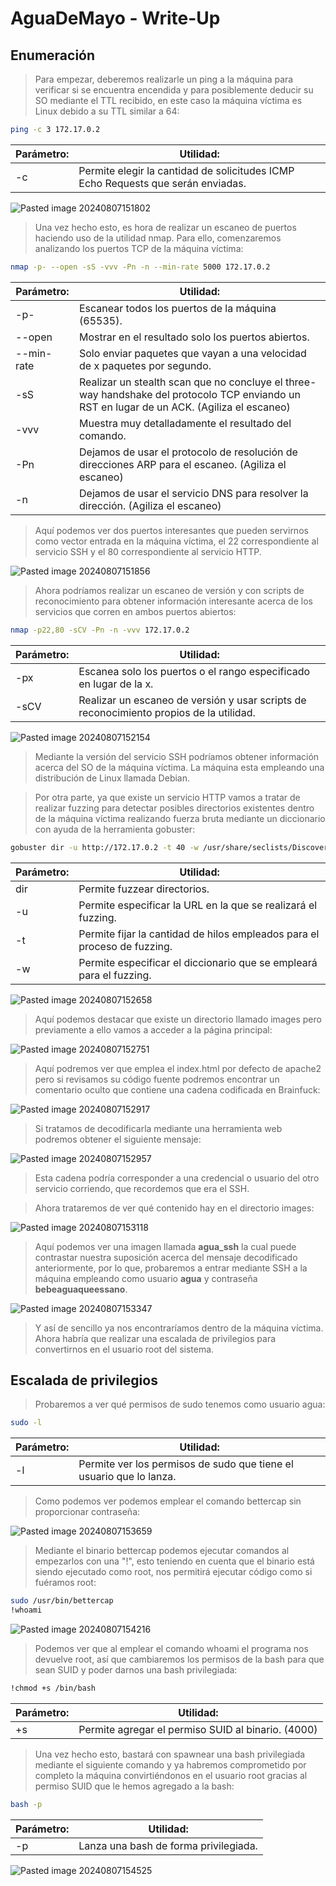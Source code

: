 
# AguaDeMayo - Write-Up

## Enumeración

>Para empezar, deberemos realizarle un ping a la máquina para verificar si se encuentra encendida y para posiblemente deducir su SO mediante el TTL recibido, en este caso la máquina víctima es Linux debido a su TTL similar a 64:

```bash
ping -c 3 172.17.0.2
```
| Parámetro:    | Utilidad:                                           |
| ------------ | -------------------------------------------------- |
| -c           | Permite elegir la cantidad de solicitudes ICMP Echo Requests que serán enviadas.  |

![Pasted image 20240807151802](https://github.com/user-attachments/assets/da5393ad-d932-4746-8ccb-784e54860410)

>Una vez hecho esto, es hora de realizar un escaneo de puertos haciendo uso de la utilidad nmap. Para ello, comenzaremos analizando los puertos TCP de la máquina víctima:

```bash
nmap -p- --open -sS -vvv -Pn -n --min-rate 5000 172.17.0.2
```

| Parámetro:    | Utilidad:                                           |
| ------------ | -------------------------------------------------- |
| -p-           | Escanear todos los puertos de la máquina (65535).  |
| --open   | Mostrar en el resultado solo los puertos abiertos.               |
| --min-rate | Solo enviar paquetes que vayan a una velocidad de x paquetes por segundo. | 
|-sS | Realizar un stealth scan que no concluye el three-way handshake del protocolo TCP enviando un RST en lugar de un ACK. (Agiliza el escaneo)
-vvv | Muestra muy detalladamente el resultado del comando.
-Pn | Dejamos de usar el protocolo de resolución de direcciones ARP para el escaneo. (Agiliza el escaneo)
-n | Dejamos de usar el servicio DNS para resolver la dirección. (Agiliza el escaneo)

>Aquí podemos ver dos puertos interesantes que pueden servirnos como vector entrada en la máquina víctima, el 22 correspondiente al servicio SSH y el 80 correspondiente al servicio HTTP.

![Pasted image 20240807151856](https://github.com/user-attachments/assets/5cd135d2-f199-4fba-84d2-0b51c0797e3b)


>Ahora podríamos realizar un escaneo de versión y con scripts de reconocimiento para obtener información interesante acerca de los servicios que corren en ambos puertos abiertos:

```bash
nmap -p22,80 -sCV -Pn -n -vvv 172.17.0.2
```

| Parámetro:    | Utilidad:                                           |
| ------------ | -------------------------------------------------- |
| -px           | Escanea solo los puertos o el rango especificado en lugar de la x.  |
| -sCV   | Realizar un escaneo de versión y usar scripts de reconocimiento propios de la utilidad.               |

![Pasted image 20240807152154](https://github.com/user-attachments/assets/b6fd27b7-47c5-41f4-9645-9cbe9d1085b5)


>Mediante la versión del servicio SSH podríamos obtener información acerca del SO de la máquina víctima. La máquina esta empleando una distribución de Linux llamada Debian.

>Por otra parte, ya que existe un servicio HTTP vamos a tratar de realizar fuzzing para detectar posibles directorios existentes dentro de la máquina víctima realizando fuerza bruta mediante un diccionario con ayuda de la herramienta gobuster:

```bash
gobuster dir -u http://172.17.0.2 -t 40 -w /usr/share/seclists/Discovery/Web-Content/directory-list-2.3-big.txt
```

| Parámetro:    | Utilidad:                                           |
| ------------ | -------------------------------------------------- |
| dir           | Permite fuzzear directorios.  |
-u | Permite especificar la URL en la que se realizará el fuzzing.
-t | Permite fijar la cantidad de hilos empleados para el proceso de fuzzing.
-w | Permite especificar el diccionario que se empleará para el fuzzing.

![Pasted image 20240807152658](https://github.com/user-attachments/assets/04e07eaa-02c5-4810-b1b8-52a5090182e6)


>Aquí podemos destacar que existe un directorio llamado images pero previamente a ello vamos a acceder a la página principal:

![Pasted image 20240807152751](https://github.com/user-attachments/assets/97496a1b-983b-421a-b1d7-6f0ecc16c6e2)


>Aquí podremos ver que emplea el index.html por defecto de apache2 pero si revisamos su código fuente podremos encontrar un comentario oculto que contiene una cadena codificada en Brainfuck:

![Pasted image 20240807152917](https://github.com/user-attachments/assets/2f13e31b-ffd2-457d-92ab-f07d7dc9e392)


>Si tratamos de decodificarla mediante una herramienta web podremos obtener el siguiente mensaje:

![Pasted image 20240807152957](https://github.com/user-attachments/assets/96fd71c0-a2ef-4b4f-ae74-052a5e1c7f7c)


>Esta cadena podría corresponder a una credencial o usuario del otro servicio corriendo, que recordemos que era el SSH.

>Ahora trataremos de ver qué contenido hay en el directorio images:

![Pasted image 20240807153118](https://github.com/user-attachments/assets/403bc567-e607-47ee-9222-2d2ca4be6a94)


>Aquí podemos ver una imagen llamada **agua_ssh** la cual puede contrastar nuestra suposición acerca del mensaje decodificado anteriormente, por lo que, probaremos a entrar mediante SSH a la máquina empleando como usuario **agua** y contraseña **bebeaguaqueessano**.

![Pasted image 20240807153347](https://github.com/user-attachments/assets/cfd1dc0b-ba07-4fbd-a519-48b33a5a5a8e)


>Y así de sencillo ya nos encontraríamos dentro de la máquina víctima. Ahora habría que realizar una escalada de privilegios para convertirnos en el usuario root del sistema.

## Escalada de privilegios

>Probaremos a ver qué permisos de sudo tenemos como usuario agua:

```bash
sudo -l
```

| Parámetro:    | Utilidad:                                           |
| ------------ | -------------------------------------------------- |
| -l           | Permite ver los permisos de sudo que tiene el usuario que lo lanza.  |

>Como podemos ver podemos emplear el comando bettercap sin proporcionar contraseña:

![Pasted image 20240807153659](https://github.com/user-attachments/assets/b8720bef-c4ed-4693-bd10-c76b5931bd80)


>Mediante el binario bettercap podemos ejecutar comandos al empezarlos con una "!", esto teniendo en cuenta que el binario está siendo ejecutado como root, nos permitirá ejecutar código como si fuéramos root:

```bash
sudo /usr/bin/bettercap
!whoami
```

![Pasted image 20240807154216](https://github.com/user-attachments/assets/0434dcb7-ddbf-4026-9c30-be7e2cb1b435)


>Podemos ver que al emplear el comando whoami el programa nos devuelve root, así que cambiaremos los permisos de la bash para que sean SUID y poder darnos una bash privilegiada:

```bash
!chmod +s /bin/bash
```

| Parámetro:    | Utilidad:                                           |
| ------------ | -------------------------------------------------- |
| +s           | Permite agregar el permiso SUID al binario. (4000)  |

>Una vez hecho esto, bastará con spawnear una bash privilegiada mediante el siguiente comando y ya habremos comprometido por completo la máquina convirtiéndonos en el usuario root gracias al permiso SUID que le hemos agregado a la bash:

```bash
bash -p
```

| Parámetro:    | Utilidad:                                           |
| ------------ | -------------------------------------------------- |
| -p           | Lanza una bash de forma privilegiada.  |

![Pasted image 20240807154525](https://github.com/user-attachments/assets/2c0bed01-ca2e-42c6-9dab-e8534554fd49)


